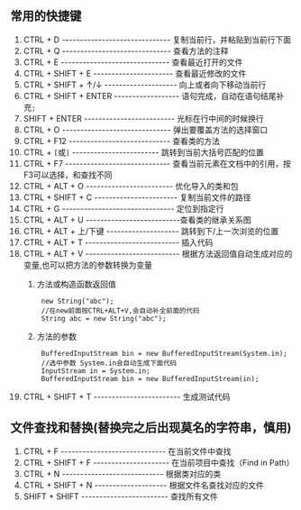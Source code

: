 ## 常用的快捷键

1. CTRL + D ------------------------------ 复制当前行，并粘贴到当前行下面
2. CTRL + Q ------------------------------ 查看方法的注释
3. CTRL + E ------------------------------ 查看最近打开的文件
4. CTRL + SHIFT + E ---------------------- 查看最近修改的文件
5. CTRL + SHIFT + ↑/↓ -------------------- 向上或者向下移动当前行
6. CTRL + SHIFT + ENTER ------------------ 语句完成，自动在语句结尾补充`;`
7. SHIFT + ENTER ------------------------- 光标在行中间的时候换行
8. CTRL + O ------------------------------ 弹出要覆盖方法的选择窗口
9. CTRL + F12 ---------------------------- 查看类的方法
10. CTRL +  `[`或`]` ------------------------ 跳转到当前大括号匹配的位置
11. CTRL + F7 ----------------------------- 查看当前元素在文档中的引用，按F3可以选择，和查找不同
12. CTRL + ALT + O ------------------------  优化导入的类和包
13. CTRL + SHIFT + C ----------------------- 复制当前文件的路径
14. CTRL + G ------------------------------- 定位到指定行
15. CTRL + ALT + U --------------------------查看类的继承关系图
16. CTRL + ALT + 上/下键 -------------------- 跳转到下/上一次浏览的位置
17. CTRL + ALT + T -------------------------- 插入代码
18. CTRL + ALT + V -------------------------- 根据方法返回值自动生成对应的变量,也可以把方法的参数转换为变量
    1. 方法或构造函数返回值
    
            new String("abc");
            //在new前面按CTRL+ALT+V,会自动补全前面的代码
            String abc = new String("abc");
    2. 方法的参数

            BufferedInputStream bin = new BufferedInputStream(System.in);
            //选中参数 System.in会自动生成下面代码
            InputStream in = System.in;
            BufferedInputStream bin = new BufferedInputStream(in);

19. CTRL + SHIFT + T ------------------------ 生成测试代码 

## 文件查找和替换(替换完之后出现莫名的字符串，慎用)

1. CTRL + F ----------------------------- 在当前文件中查找
2. CTRL + SHIFT + F --------------------- 在当前项目中查找（Find in Path）
3. CTRL + N ---------------------------- 根据类对应的类
4. CTRL + SHIFT + N -------------------- 根据文件名查找对应的文件
5. SHIFT + SHIFT ------------------------ 查找所有文件